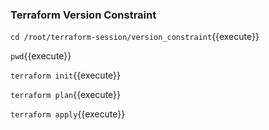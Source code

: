 ### Terraform Version Constraint ####

`cd /root/terraform-session/version_constraint`{{execute}}

`pwd`{{execute}}

`terraform init`{{execute}}

`terraform plan`{{execute}}

`terraform apply`{{execute}}